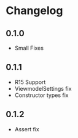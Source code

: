 # Changelog

## 0.1.0
- Small Fixes

## 0.1.1
- R15 Support
- ViewmodelSettings fix
- Constructor types fix

## 0.1.2
- Assert fix
